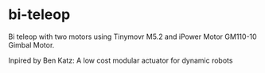 # bi-teleop
Bi teleop with two motors using Tinymovr M5.2 and iPower Motor GM110-10 Gimbal Motor.

Inpired by Ben Katz: A low cost modular actuator for dynamic robots
